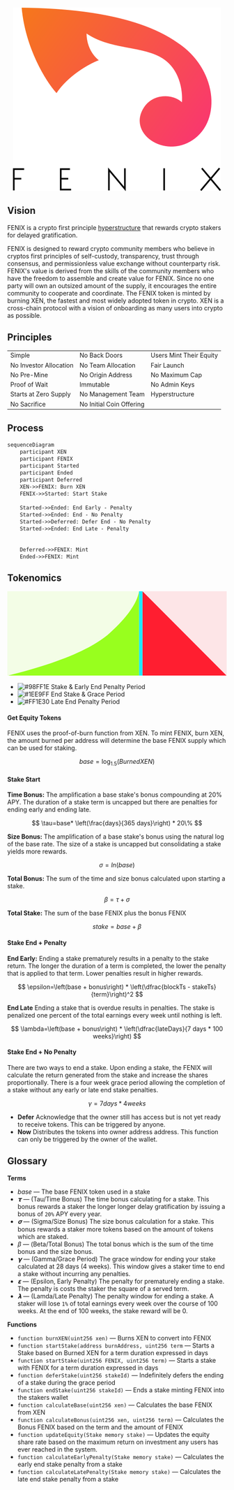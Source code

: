 <p align="center">
<picture>
  <source media="(prefers-color-scheme: dark)" srcset="./img/fenix-dark.svg">
  <img alt="fenix" src="./img/fenix-light.svg">
</picture>
</p>

## Vision

FENIX is a crypto first principle [hyperstructure](https://jacob.energy/hyperstructures.html) that rewards crypto stakers for delayed gratification.

FENIX is designed to reward crypto community members who believe in cryptos first principles of self-custody, transparency, trust through consensus, and permissionless value exchange without counterparty risk. FENIX's value is derived from the skills of the community members who have the freedom to assemble and create value for FENIX. Since no one party will own an outsized amount of the supply, it encourages the entire community to cooperate and coordinate. The FENIX token is minted by burning XEN, the fastest and most widely adopted token in crypto. XEN is a cross-chain protocol with a vision of onboarding as many users into crypto as possible.

## Principles

<table>
<tr>
<td>Simple</td>
<td>No Back Doors</td>
<td>Users Mint Their Equity</td>
</tr>
<tr>
<td>No Investor Allocation</td>
<td>No Team Allocation</td>
<td>Fair Launch</td>
</tr>
<tr>
<td>No Pre-Mine</td>
<td>No Origin Address</td>
<td>No Maximum Cap</td>
</tr>
<tr>
<td>Proof of Wait</td>
<td>Immutable</td>
<td>No Admin Keys</td>
</tr>
<tr>
<td>Starts at Zero Supply</td>
<td>No Management Team</td>
<td>Hyperstructure</td>
</tr>
<tr>
<td>No Sacrifice</td>
<td>No Initial Coin Offering</td>
<td></td>
</tr>
</table>

## Process

```mermaid
sequenceDiagram
    participant XEN
    participant FENIX
    participant Started
    participant Ended
    participant Deferred
    XEN->>FENIX: Burn XEN
    FENIX->>Started: Start Stake

    Started->>Ended: End Early - Penalty
    Started->>Ended: End - No Penalty
    Started->>Deferred: Defer End - No Penalty
    Started->>Ended: End Late - Penalty


    Deferred->>FENIX: Mint
    Ended->>FENIX: Mint
```

## Tokenomics

<svg width="100%" viewBox="0 0 1823 700" version="1.1" xmlns="http://www.w3.org/2000/svg" xmlns:xlink="http://www.w3.org/1999/xlink">
    <title>stake</title>
    <g id="Page-1" stroke="none" stroke-width="1" fill="none" fill-rule="evenodd">
        <g id="Slide-16:9" transform="translate(-26.000000, -376.000000)">
            <g id="stake" transform="translate(26.000000, 376.000000)">
                <g id="Process-Background" opacity="0.1">
                    <rect id="Earn" fill="#98FF1E" x="0" y="0" width="1095" height="700"></rect>
                    <rect id="Lose" fill="#FF1E30" x="1123" y="0" width="700" height="700"></rect>
                    <rect id="Grace" fill="#1EE9FF" x="1095" y="0" width="28" height="700"></rect>
                </g>
                <g id="Process-Fill">
                    <path d="M1095.00678,0 L1095.00678,700 L0,700 C421.940104,595.385417 705.550781,477.5 850.832031,346.34375 C996.113281,215.1875 1077.50487,99.7395833 1095.00678,0 Z" id="Earn" fill="#98FF1E"></path>
                    <polygon id="Lose" fill="#FF1E30" points="1123 0 1823 700 1123 700"></polygon>
                    <rect id="Grace" fill="#1EE9FF" x="1095" y="0" width="28" height="700"></rect>
                </g>
            </g>
        </g>
    </g>
</svg>

- ![#98FF1E](https://via.placeholder.com/15/98FF1E/98FF1E.png) Stake & Early End Penalty Period
- ![#1EE9FF](https://via.placeholder.com/15/1EE9FF/1EE9FF.png) End Stake & Grace Period
- ![#FF1E30](https://via.placeholder.com/15/FF1E30/FF1E30.png) Late End Penalty Period

#### Get Equity Tokens

FENIX uses the proof-of-burn function from XEN. To mint FENIX, burn XEN, the amount burned per address will determine the base FENIX supply which can be used for staking.

$$
base=\log_{1.5}\left(BurnedXEN\right)
$$

#### Stake Start

**Time Bonus:** The amplification a base stake's bonus compounding at 20% APY. The duration of a stake term is uncapped but there are penalties for ending early and ending late.

$$
\tau=base* \left(\frac{days}{365 days}\right) * 20\%
$$

**Size Bonus:** The amplification of a base stake's bonus using the natural log of the base rate. The size of a stake is uncapped but consolidating a stake yields more rewards.

$$
\sigma=ln(base)
$$

**Total Bonus:** The sum of the time and size bonus calculated upon starting a stake.

$$
\beta = \tau + \sigma
$$

**Total Stake:** The sum of the base FENIX plus the bonus FENIX

$$
stake = base + \beta
$$

#### Stake End + Penalty

**End Early:** Ending a stake prematurely results in a penalty to the stake return. The longer the duration of a term is completed, the lower the penalty that is applied to that term. Lower penalties result in higher rewards.

$$
\epsilon=\left(base + bonus\right) * \left(\dfrac{blockTs - stakeTs}{term}\right)^2
$$

**End Late** Ending a stake that is overdue results in penalties. The stake is penalized one percent of the total earnings every week until nothing is left.

$$
\lambda=\left(base + bonus\right) * \left(\dfrac{lateDays}{7 days * 100 weeks}\right)
$$

#### Stake End + No Penalty

There are two ways to end a stake. Upon ending a stake, the FENIX will calculate the return generated from the stake and increase the shares proportionally. There is a four week grace period allowing the completion of a stake without any early or late end stake penalties.

$$
\gamma= 7 days * 4 weeks
$$

- **Defer** Acknowledge that the owner still has access but is not yet ready to receive tokens. This can be triggered by anyone.
- **Now** Distributes the tokens into owner address address. This function can only be triggered by the owner of the wallet.

## Glossary

**Terms**

- _base_ — The base FENIX token used in a stake
- _𝞃_ — (Tau/Time Bonus) The time bonus calculating for a stake. This bonus rewards a staker the longer longer delay gratification by issuing a bonus of `20%` APY every year.
- _𝛔_ — (Sigma/Size Bonus) The size bonus calculation for a stake. This bonus rewards a staker more tokens based on the amount of tokens which are staked.
- _β_ — (Beta/Total Bonus) The total bonus which is the sum of the time bonus and the size bonus.
- _𝝲_ — (Gamma/Grace Period) The grace window for ending your stake calculated at 28 days (4 weeks). This window gives a staker time to end a stake without incurring any penalties.
- _𝝴_ — (Epsilon, Early Penalty) The penalty for prematurely ending a stake. The penalty is costs the staker the square of a served term.
- **_𝝺_** — (Lamda/Late Penalty) The penalty window for ending a stake. A staker will lose `1%` of total earnings every week over the course of 100 weeks. At the end of 100 weeks, the stake reward will be 0.

**Functions**

- `function burnXEN(uint256 xen)` — Burns XEN to convert into FENIX
- `function startStake(address burnAddress, uint256 term` — Starts a Stake based on Burned XEN for a term duration expressed in days
- `function startStake(uint256 FENIX, uint256 term)` — Starts a stake with FENIX for a term duration expressed in days
- `function deferStake(uint256 stakeId)` — Indefinitely defers the ending of a stake during the grace period
- `function endStake(uint256 stakeId)` — Ends a stake minting FENIX into the stakers wallet
- `function calculateBase(uint256 xen)` — Calculates the base FENIX from XEN
- `function calculateBonus(uint256 xen, uint256 term)` — Calculates the Bonus FENIX based on the term and the amount of FENIX
- `function updateEquity(Stake memory stake)` — Updates the equity share rate based on the maximum return on investment any users has ever reached in the system.
- `function calculateEarlyPenalty(Stake memory stake)` — Calculates the early end stake penalty from a stake
- `function calculateLatePenalty(Stake memory stake)` — Calculates the late end stake penalty from a stake
